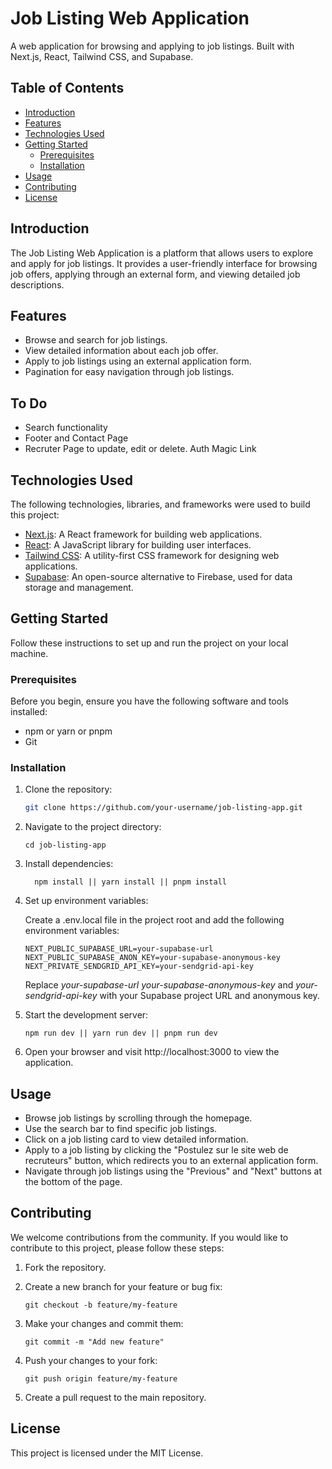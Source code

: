 # Job Listing Web Application

A web application for browsing and applying to job listings. Built with Next.js, React, Tailwind CSS, and Supabase.

## Table of Contents

- [Introduction](#introduction)
- [Features](#features)
- [Technologies Used](#technologies-used)
- [Getting Started](#getting-started)
  - [Prerequisites](#prerequisites)
  - [Installation](#installation)
- [Usage](#usage)
- [Contributing](#contributing)
- [License](#license)

## Introduction

The Job Listing Web Application is a platform that allows users to explore and apply for job listings. It provides a user-friendly interface for browsing job offers, applying through an external form, and viewing detailed job descriptions.

## Features

- Browse and search for job listings.
- View detailed information about each job offer.
- Apply to job listings using an external application form.
- Pagination for easy navigation through job listings.

## To Do

- Search functionality
- Footer and Contact Page
- Recruter Page to update, edit or delete. Auth Magic Link

## Technologies Used

The following technologies, libraries, and frameworks were used to build this project:

- [Next.js](https://nextjs.org/): A React framework for building web applications.
- [React](https://reactjs.org/): A JavaScript library for building user interfaces.
- [Tailwind CSS](https://tailwindcss.com/): A utility-first CSS framework for designing web applications.
- [Supabase](https://supabase.io/): An open-source alternative to Firebase, used for data storage and management.

## Getting Started

Follow these instructions to set up and run the project on your local machine.

### Prerequisites

Before you begin, ensure you have the following software and tools installed:

- npm or yarn or pnpm
- Git

### Installation

1. Clone the repository:

   ```bash
   git clone https://github.com/your-username/job-listing-app.git
   ```

2. Navigate to the project directory:

   ```
   cd job-listing-app
   ```

3. Install dependencies:

   ```
     npm install || yarn install || pnpm install
   ```

4. Set up environment variables:

   Create a .env.local file in the project root and add the following environment variables:

   ```
   NEXT_PUBLIC_SUPABASE_URL=your-supabase-url
   NEXT_PUBLIC_SUPABASE_ANON_KEY=your-supabase-anonymous-key
   NEXT_PRIVATE_SENDGRID_API_KEY=your-sendgrid-api-key
   ```

   Replace <i>your-supabase-url</i> <i>your-supabase-anonymous-key</i> and <i>your-sendgrid-api-key</i> with your Supabase project URL and anonymous key.

5. Start the development server:

   ```
   npm run dev || yarn run dev || pnpm run dev
   ```

6. Open your browser and visit http://localhost:3000 to view the application.

## Usage

- Browse job listings by scrolling through the homepage.
- Use the search bar to find specific job listings.
- Click on a job listing card to view detailed information.
- Apply to a job listing by clicking the "Postulez sur le site web de recruteurs" button, which redirects you to an external application form.
- Navigate through job listings using the "Previous" and "Next" buttons at the bottom of the page.

## Contributing

We welcome contributions from the community. If you would like to contribute to this project, please follow these steps:

1. Fork the repository.

2. Create a new branch for your feature or bug fix:

   ```
   git checkout -b feature/my-feature
   ```

3. Make your changes and commit them:

   ```
   git commit -m "Add new feature"
   ```

4. Push your changes to your fork:

   ```
   git push origin feature/my-feature
   ```

5. Create a pull request to the main repository.

## License

This project is licensed under the MIT License.
